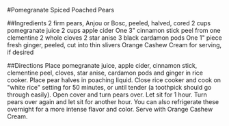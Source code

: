#Pomegranate Spiced Poached Pears

##Ingredients
2 firm pears, Anjou or Bosc, peeled, halved, cored
2 cups pomegranate juice
2 cups apple cider
One 3" cinnamon stick
peel from one clementine
2 whole cloves
2 star anise
3 black cardamon pods
One 1" piece fresh ginger, peeled, cut into thin slivers
Orange Cashew Cream for serving, if desired

##Directions
Place pomegranate juice, apple cider, cinnamon stick, clementine peel, cloves, star anise, cardamon pods and ginger in rice cooker. Place pear halves in poaching liquid.
Close rice cooker and cook on "white rice" setting for 50 minutes, or until tender (a toothpick should go through easily).
Open cover and turn pears over. Let sit for 1 hour. Turn pears over again and let sit for another hour. You can also refrigerate these overnight for a more intense flavor and color.
Serve with Orange Cashew Cream.

